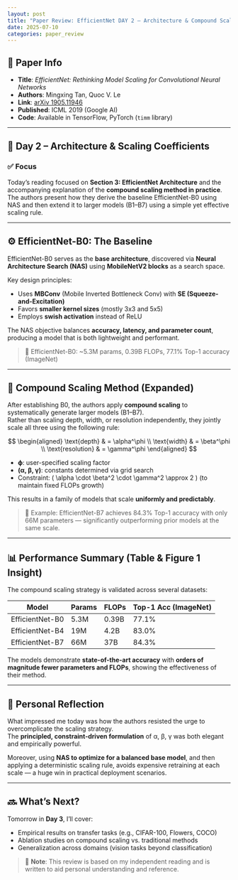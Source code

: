 ```yaml
---
layout: post
title: "Paper Review: EfficientNet DAY 2 – Architecture & Compound Scaling in Practice"
date: 2025-07-10
categories: paper_review
---
```


## 📌 Paper Info

- **Title**: *EfficientNet: Rethinking Model Scaling for Convolutional Neural Networks*  
- **Authors**: Mingxing Tan, Quoc V. Le  
- **Link**: [arXiv 1905.11946](https://arxiv.org/abs/1905.11946)  
- **Published**: ICML 2019 (Google AI)  
- **Code**: Available in TensorFlow, PyTorch (`timm` library)  

---

## 🧠 Day 2 – Architecture & Scaling Coefficients

### ✅ Focus

Today’s reading focused on **Section 3: EfficientNet Architecture** and the accompanying explanation of the **compound scaling method in practice**.  
The authors present how they derive the baseline EfficientNet-B0 using NAS and then extend it to larger models (B1–B7) using a simple yet effective scaling rule.

---

## ⚙️ EfficientNet-B0: The Baseline

EfficientNet-B0 serves as the **base architecture**, discovered via **Neural Architecture Search (NAS)** using **MobileNetV2 blocks** as a search space.

Key design principles:

- Uses **MBConv** (Mobile Inverted Bottleneck Conv) with **SE (Squeeze-and-Excitation)**  
- Favors **smaller kernel sizes** (mostly 3x3 and 5x5)  
- Employs **swish activation** instead of ReLU  

The NAS objective balances **accuracy, latency, and parameter count**, producing a model that is both lightweight and performant.

> 📎 EfficientNet-B0: ~5.3M params, 0.39B FLOPs, 77.1% Top-1 accuracy (ImageNet)

---

## 📏 Compound Scaling Method (Expanded)

After establishing B0, the authors apply **compound scaling** to systematically generate larger models (B1–B7).  
Rather than scaling depth, width, or resolution independently, they jointly scale all three using the following rule:

$$
\begin{aligned}
\text{depth} & = \alpha^\phi \\
\text{width} & = \beta^\phi \\
\text{resolution} & = \gamma^\phi
\end{aligned}
$$

- **ϕ**: user-specified scaling factor  
- **(α, β, γ)**: constants determined via grid search  
- Constraint: \( \alpha \cdot \beta^2 \cdot \gamma^2 \approx 2 \) (to maintain fixed FLOPs growth)

This results in a family of models that scale **uniformly and predictably**.

> 📌 Example: EfficientNet-B7 achieves 84.3% Top-1 accuracy with only 66M parameters — significantly outperforming prior models at the same scale.

---

## 📊 Performance Summary (Table & Figure 1 Insight)

The compound scaling strategy is validated across several datasets:

| Model          | Params | FLOPs | Top-1 Acc (ImageNet) |
|----------------|--------|-------|-----------------------|
| EfficientNet-B0 | 5.3M  | 0.39B | 77.1%                |
| EfficientNet-B4 | 19M   | 4.2B  | 83.0%                |
| EfficientNet-B7 | 66M   | 37B   | 84.3%                |

The models demonstrate **state-of-the-art accuracy** with **orders of magnitude fewer parameters and FLOPs**, showing the effectiveness of their method.

---

## 💬 Personal Reflection

What impressed me today was how the authors resisted the urge to overcomplicate the scaling strategy.  
The **principled, constraint-driven formulation** of α, β, γ was both elegant and empirically powerful.

Moreover, using **NAS to optimize for a balanced base model**, and then applying a deterministic scaling rule, avoids expensive retraining at each scale — a huge win in practical deployment scenarios.

---

## 🔜 What’s Next?

Tomorrow in **Day 3**, I’ll cover:

- Empirical results on transfer tasks (e.g., CIFAR-100, Flowers, COCO)  
- Ablation studies on compound scaling vs. traditional methods  
- Generalization across domains (vision tasks beyond classification)

> 📝 **Note**: This review is based on my independent reading and is written to aid personal understanding and reference.
